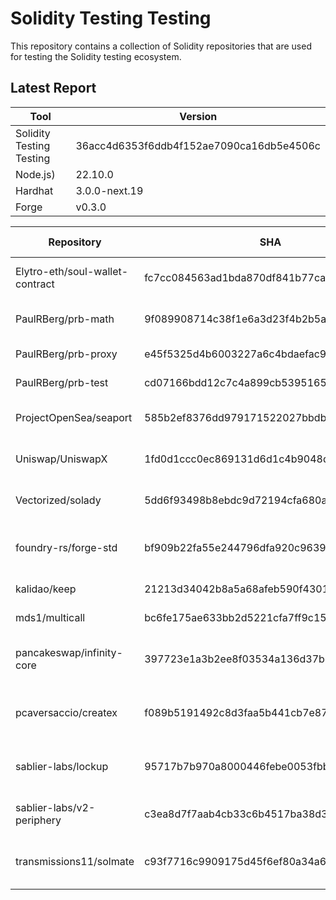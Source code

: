 # Solidity Testing Testing

This repository contains a collection of Solidity repositories that are used for testing the Solidity testing ecosystem.

## Latest Report

| Tool | Version |
| --- | --- |
| Solidity Testing Testing | 36acc4d6353f6ddb4f152ae7090ca16db5e4506c |
| Node.js) | 22.10.0 |
| Hardhat | 3.0.0-next.19 |
| Forge | v0.3.0 |

| Repository | SHA | forge build | forge test | hardhat compile | hardhat test |
| --- | --- | --- | --- | --- | --- |
| Elytro-eth/soul-wallet-contract | fc7cc084563ad1bda870df841b77caa9ee3a3661 | ✅ (176 in 189.02s) | ✅ (30 in 163.68s) | ✅ (40 in 13.63s) | ❌ (23/29 in 166.12s) |
| PaulRBerg/prb-math | 9f089908714c38f1e6a3d23f4b2b5a2c9b6c1d7a | ✅ (108 in 6.70s) | ✅ (314 in 9.38s) | ✅ (40 in 3.44s) | ✅ (314 in 12.60s) |
| PaulRBerg/prb-proxy | e45f5325d4b6003227a6c4bdaefac9453f89de2e | ✅ (72 in 6.48s) | ✅ (103 in 9.20s) | ✅ (5 in 3.71s) | ✅ (103 in 14.35s) |
| PaulRBerg/prb-test | cd07166bdd12c7c4a899cb53951653b53939a644 | ✅ (16 in 1.21s) | ✅ (192 in 56.00s) | ✅ (3 in 3.29s) | ✅ (192 in 63.83s) |
| ProjectOpenSea/seaport | 585b2ef8376dd979171522027bbdb048c2a4999c | ✅ (390 in 161.07s) | ❌ (47/91 in 159.78s) | ✅ (87 in 14.77s) | ❌ (0/0 in 55.22s) |
| Uniswap/UniswapX | 1fd0d1ccc0ec869131d6d1c4b9048d82fbc3d129 | ✅ (148 in 28.91s) | ✅ (428 in 37.17s) | ✅ (40 in 4.80s) | ❌ Exit Code 143 |
| Vectorized/solady | 5dd6f93498b8ebdc9d72194cfa680a90b738e1ad | ✅ (203 in 23.67s) | ✅ (1472 in 36.59s) | ✅ (102 in 6.53s) | ❌ Exit Code 143 |
| foundry-rs/forge-std | bf909b22fa55e244796dfa920c9639fdffa1c545 | ✅ (41 in 5.63s) | ✅ (164 in 89.12s) | ✅ (26 in 5.48s) | ❌ (162/168 in 67.01s) |
| kalidao/keep | 21213d34042b8a5a68afeb590f43018f08c81a58 | ✅ (54 in 9.08s) | ✅ (134 in 13.21s) | ✅ (0 in 3.00s) | ✅ (134 in 21.56s) |
| mds1/multicall | bc6fe175ae633bb2d5221cfa7ff9c15d10a932ce | ✅ (28 in 2.26s) | ✅ (45 in 2.49s) | ✅ (8 in 3.27s) | ✅ (45 in 6.38s) |
| pancakeswap/infinity-core | 397723e1a3b2ee8f03534a136d37bd4602f928a6 | ✅ (243 in 288.83s) | ❌ (826/828 in 274.17s) | ✅ (84 in 8.75s) | ❌ Exit Code 143 |
| pcaversaccio/createx | f089b5191492c8d3faa5b441cb7e8701fff3ac0a | ✅ (61 in 16.45s) | ✅ (129 in 20.80s) | ✅ (2 in 3.43s) | ❌ (112/131 in 40.27s) |
| sablier-labs/lockup | 95717b7b970a8000446febe0053fbb3afab2c418 | ✅ (243 in 93.98s) | ❌ (575/590 in 127.20s) | ✅ (20 in 5.58s) | ❌ Exit Code 143 |
| sablier-labs/v2-periphery | c3ea8d7f7aab4cb33c6b4517ba38d32ca35b1257 | ✅ (169 in 24.35s) | ❌ (77/87 in 24.08s) | ✅ (12 in 4.51s) | ❌ Exit Code 143 |
| transmissions11/solmate | c93f7716c9909175d45f6ef80a34a650e2d24e56 | ✅ (60 in 6.96s) | ✅ (568 in 23.94s) | ✅ (38 in 3.72s) | ❌ (565/570 in 51.67s) |

